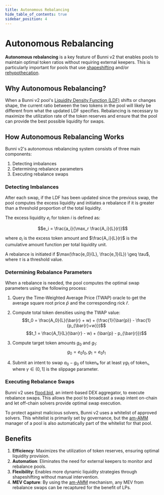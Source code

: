 ```yaml
---
title: Autonomous Rebalancing
hide_table_of_contents: true
sidebar_position: 4
---
```


# Autonomous Rebalancing

**Autonomous rebalancing** is a key feature of Bunni v2 that enables pools to maintain optimal token ratios without requiring external keepers. This is particularly important for pools that use [shapeshifting](./shapeshifting) and/or [rehypothecation](./rehypothication).

## Why Autonomous Rebalancing?

When a Bunni v2 pool's [Liquidity Density Function (LDF)](./ldf) shifts or changes shape, the current ratio between the two tokens in the pool will likely be different from what the updated LDF specifies. Rebalancing is necessary to maximize the utilization rate of the token reserves and ensure that the pool can provide the best possible liquidity for swaps.

## How Autonomous Rebalancing Works

Bunni v2's autonomous rebalancing system consists of three main components:

1. Detecting imbalances
2. Determining rebalance parameters
3. Executing rebalance swaps

### Detecting Imbalances

After each swap, if the LDF has been updated since the previous swap, the pool computes the excess liquidity and initiates a rebalance if it is greater than a threshold proportion of the total liquidity.

The excess liquidity $e_i$ for token $i$ is defined as:

$$e_i = \frac{a_i}{\max_r \frac{A_i}{L}(r)}$$

where $a_i$ is the excess token amount and $\frac{A_i}{L}(r)$ is the cumulative amount function per total liquidity unit.

A rebalance is initiated if $\max(\frac{e_0}{L}, \frac{e_1}{L}) \geq \tau$, where $\tau$ is a threshold value.

### Determining Rebalance Parameters

When a rebalance is needed, the pool computes the optimal swap parameters using the following process:

1. Query the Time-Weighted Average Price (TWAP) oracle to get the average square root price $\bar{p}$ and the corresponding rick $\bar{r}$.

2. Compute total token densities using the TWAP value:
   $$t_0 = \frac{A_0}{L}(\bar{r} + w) + (\frac{1}{\bar{p}} - \frac{1}{p_{\bar{r}+w}})$$
   $$t_1 = \frac{A_1}{L}(\bar{r} - w) + (\bar{p} - p_{\bar{r}})$$

3. Compute target token amounts $g_0$ and $g_1$:
   $$g_0 = e_0t_0, g_1 = e_0t_1$$

4. Submit an intent to swap $a_0 - g_0$ of token₀ for at least $\gamma g_1$ of token₁, where $\gamma \in (0, 1]$ is the slippage parameter.

### Executing Rebalance Swaps

Bunni v2 uses [flood.bid](https://flood.bid), an intent-based DEX aggregator, to execute rebalance swaps. This allows the pool to broadcast a swap intent on-chain and let off-chain solvers provide optimal swap execution.

To protect against malicious solvers, Bunni v2 uses a whitelist of approved solvers. This whitelist is primarily set by governance, but the [am-AMM](./amamm) manager of a pool is also automatically part of the whitelist for that pool.

## Benefits

1. **Efficiency**: Maximizes the utilization of token reserves, ensuring optimal liquidity provision.
2. **Automation**: Eliminates the need for external keepers to monitor and rebalance pools.
3. **Flexibility**: Enables more dynamic liquidity strategies through shapeshifting without manual intervention.
4. **MEV Capture**: By using the [am-AMM](./amamm) mechanism, any MEV from rebalance swaps can be recaptured for the benefit of LPs.